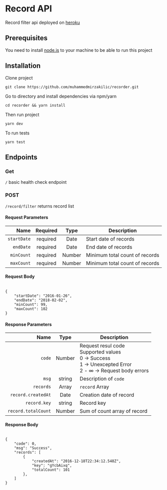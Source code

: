 # Record API

Record filter api deployed on [heroku](https://recorder-api.herokuapp.com/)

## Prerequisites

You need to install [node.js](https://nodejs.org) to your machine to be able to run this project

## Installation

Clone project

```
git clone https://github.com/muhammedmirzakilic/recorder.git
```

Go to directory and install dependencies via npm/yarn

```
cd recorder && yarn install
```

Then run project

```
yarn dev
```

To run tests

```
yarn test
```

## Endpoints

### Get

`/` basic health check endpoint

### POST

`/record/filter` returns record list

#### Request Parameters

|        Name | Required |  Type  | Description                    |
| ----------: | :------: | :----: | ------------------------------ |
| `startDate` | required |  Date  | Start date of records          |
|   `endDate` | required |  Date  | End date of records            |
|  `minCount` | required | Number | Minimum total count of records |
|  `maxCount` | required | Number | Minimum total count of records |

#### Request Body

```

{
    "startDate": "2016-01-26",
    "endDate": "2018-02-02",
    "minCount": 99,
    "maxCount": 102
}

```

#### Response Parameters

|                Name |  Type  | Description                                                                                                                 |
| ------------------: | :----: | --------------------------------------------------------------------------------------------------------------------------- |
|              `code` | Number | Request resul code <br/> Supported values <br/> 0 -> Success <br/> 1 -> Unexcepted Error <br/> 2 - ∞ -> Request body errors |
|               `msg` | string | Description of `code`                                                                                                       |
|           `records` | Array  | `record` Array                                                                                                              |
|  `record.createdAt` |  Date  | Creation date of record                                                                                                     |
|        `record.key` | string | Record key                                                                                                                  |
| `record.totalCount` | Number | Sum of count array of record                                                                                                |

#### Response Body

```

{
    "code": 0,
    "msg": "Success",
    "records": [
        {
            "createdAt": "2016-12-18T22:34:12.548Z",
            "key": "gYcbAixq",
            "totalCount": 101
        },
    ]
}
```

